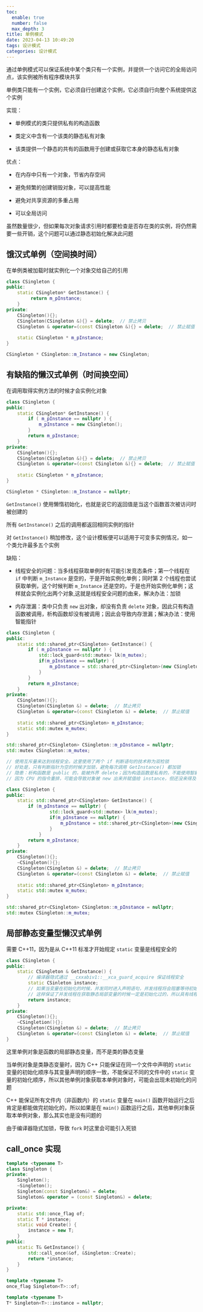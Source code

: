 ```yaml
---
toc:
  enable: true
  number: false
  max_depth: 3
title: 单例模式
date: 2023-04-13 10:49:20
tags: 设计模式
categories: 设计模式
---
```


通过单例模式可以保证系统中某个类只有一个实例，并提供一个访问它的全局访问点，该实例被所有程序模块共享

单例类只能有一个实例，它必须自行创建这个实例，它必须自行向整个系统提供这个实例

实现：

- 单例模式的类只提供私有的构造函数

- 类定义中含有一个该类的静态私有对象

- 该类提供一个静态的共有的函数用于创建或获取它本身的静态私有对象

优点：

- 在内存中只有一个对象，节省内存空间

- 避免频繁的创建销毁对象，可以提高性能

- 避免对共享资源的多重占用

- 可以全局访问

虽然数量很少，但如果每次对象请求引用时都要检查是否存在类的实例，将仍然需要一些开销，这个问题可以通过静态初始化解决此问题

## 饿汉式单例（空间换时间）

在单例类被加载时就实例化一个对象交给自己的引用
```cpp
class CSingleton {  
public:  
    static CSingleton* GetInstance() {  
         return m_pInstance;  
    }  
private:  
    CSingleton(){};  
    CSingleton(CSingleton &){} = delete;  // 禁止拷贝
    CSingleton & operator=(const CSingleton &){} = delete;  // 禁止赋值
   
    static CSingleton * m_pInstance;  
}

CSingleton * CSingleton::m_Instance = new CSingleton;
```

## 有缺陷的懒汉式单例（时间换空间）

在调用取得实例方法的时候才会实例化对象

```cpp
class CSingleton {  
public:  
    static CSingleton* GetInstance() {  
        if ( m_pInstance == nullptr ) {
            m_pInstance = new CSingleton(); 
        } 
        return m_pInstance;  
    }  
private:  
    CSingleton(){};  
    CSingleton(CSingleton &){} = delete;  // 禁止拷贝
    CSingleton & operator=(const CSingleton &){} = delete;  // 禁止赋值
   
    static CSingleton * m_pInstance;  
}

CSingleton * CSingleton::m_Instance = nullptr;
```
`GetInstance()` 使用懒惰初始化，也就是说它的返回值是当这个函数首次被访问时被创建的

所有 `GetInstance()` 之后的调用都返回相同实例的指针

对 `GetInstance()` 稍加修改，这个设计模板便可以适用于可变多实例情况，如一个类允许最多五个实例

缺陷：

- 线程安全的问题：当多线程获取单例时有可能引发竞态条件；第一个线程在 `if` 中判断 `m_Instance` 是空的，于是开始实例化单例；同时第 2 个线程也尝试获取单例，这个时候判断 `m_Instance` 还是空的，于是也开始实例化单例；这样就会实例化出两个对象,这就是线程安全问题的由来，解决办法：加锁

- 内存泄漏：类中只负责 `new` 出对象，却没有负责 `delete` 对象，因此只有构造函数被调用，析构函数却没有被调用；因此会导致内存泄漏；解决办法：使用智能指针

```cpp
class CSingleton {  
public:  
    static std::shared_ptr<CSingleton> GetInstance() {  
        if ( m_pInstance == nullptr ) {
            std::lock_guard<std::mutex> lk(m_mutex);
            if(m_pInstance == nullptr) {
                m_pInstance = std::shared_ptr<CSingleton>(new CSingleton); 
            }
        }
        return m_pInstance;  
    }  
private:  
    CSingleton(){};  
    CSingleton(CSingleton &) = delete;  // 禁止拷贝
    CSingleton & operator=(const CSingleton &) = delete;  // 禁止赋值
    
    static std::shared_ptr<CSingleton> m_pInstance;  
    static std::mutex m_mutex;
}

std::shared_ptr<CSingleton> CSingleton::m_pInstance = nullptr;
std::mutex CSingleton::m_mutex;

// 使用互斥量来达到线程安全。这里使用了两个 if 判断语句的技术称为双检锁
// 好处是，只有判断指针为空的时候才加锁，避免每次调用 GetInstance() 都加锁
// 隐患：析构函数是 public 的，能被外界 delete；因为构造函数是私有的，不能使用智能指针
// 因为 CPU 的指令重排，可能会导致对象被 new 出来并赋值给 instance，但还没来得及初始化

class CSingleton {  
public:  
    static std::shared_ptr<CSingleton> GetInstance() {  
        if (m_pInstance == nullptr) {
                std::lock_guard<std::mutex> lk(m_mutex);
                if(m_pInstance == nullptr) {
                    m_pInstance = std::shared_ptr<CSingleton>(new CSingleton(), [](CSingleton * p){delete p}); 
                }
            }
        return m_pInstance;  
    }  
private:  
    CSingleton(){};  
    ~CSingleton(){};
    CSingleton(CSingleton &) = delete;  // 禁止拷贝
    CSingleton & operator=(const CSingleton &) = delete;  // 禁止赋值
    
    static std::shared_ptr<CSingleton> m_pInstance;  
    static std::mutex m_mutex;
}

std::shared_ptr<CSingleton> CSingleton::m_pInstance = nullptr;
std::mutex CSingleton::m_mutex;
```

## 局部静态变量型懒汉式单例 

需要 C++11，因为是从 C++11 标准才开始规定 `static` 变量是线程安全的

```cpp
class CSingleton {  
public:  
    static CSingleton & GetInstance() {  
        // 编译器隐式通过 __cxxabiv1::__xca_guard_acquire 保证线程安全
        static CSinleton instance;  
        // 如果当变量在初始化的时候，并发同时进入声明语句，并发线程将会阻塞等待初始化结束
        // 这样保证了并发线程在获取静态局部变量的时候一定是初始化过的，所以具有线程安全性
        return instance;
    }  
private:  
    CSingleton(){};  
    ~CSingletion(){};
    CSingleton(CSingleton &) = delete;  // 禁止拷贝
    CSingleton & operator=(const CSingleton &) = delete;  // 禁止赋值
}
```

这里单例对象是函数的局部静态变量，而不是类的静态变量

当单例对象是类静态变量时，因为 C++ 只能保证在同一个文件中声明的 `static` 变量的初始化顺序与其变量声明的顺序一致，不能保证不同的文件中的 `static` 变量的初始化顺序，所以其他单例对象获取本单例对象时，可能会出现未初始化的问题

C++ 能保证所有文件内（非函数内）的 `static` 变量在 `main()` 函数开始运行之后肯定是都能做完初始化的，所以如果是在 `main()` 函数运行之后，其他单例对象获取本单例对象，那么其实也是没有问题的

由于编译器隐式加锁，导致 `fork` 时这里会可能引入死锁

## call_once 实现

```cpp
template <typename T>
class Singleton {
private:
    Singleton();
    ~Singleton();
    Singleton(const Singleton&) = delete;
    Singleton& operator = (const Singleton&) = delete;

private:
    static std::once_flag of;
    static T * instance;
    static void Create() {
        instance = new T;
    }
public:
    static T& GetInstance() {
        std::call_once(&of, &Singleton::Create);
        return *instance;
    }
}

template <typename T>
once_flag Singleton<T>::of;

template <typename T>
T* Singleton<T>::instance = nullptr;
```